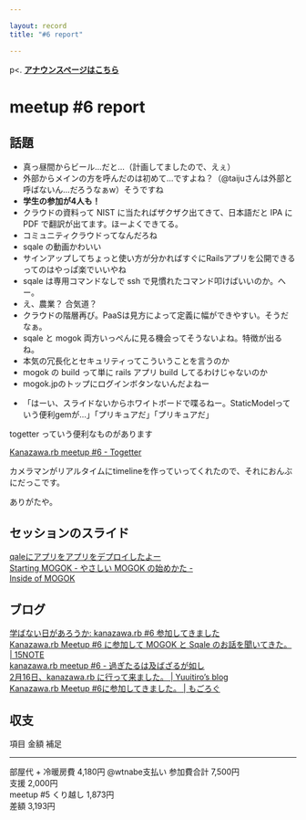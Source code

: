 ```yaml
---

layout: record
title: "#6 report"

---
```


p\<. <a href="./"><strong>アナウンスページはこちら</strong></a>

meetup #6 report
=================

話題
----

-   真っ昼間からビール…だと…（計画してましたので、えぇ）
-   外部からメインの方を呼んだのは初めて…ですよね？（@taijuさんは外部と呼ばないん…だろうなぁw）そうですね
-   **学生の参加が4人も！**
-   クラウドの資料って NIST に当たればザクザク出てきて、日本語だと IPA
    に PDF で翻訳が出てます。ほーよくできてる。
-   コミュニティクラウドってなんだろね
-   sqale の動画かわいい
-   サインアップしてちょっと使い方が分かればすぐにRailsアプリを公開できるってのはやっぱ楽でいいやね
-   sqale は専用コマンドなしで ssh
    で見慣れたコマンド叩けばいいのか。へー。
-   え、農業？ 合気道？
-   クラウドの階層再び。PaaSは見方によって定義に幅ができやすい。そうだなぁ。
-   sqale と mogok
    両方いっぺんに見る機会ってそうないよね。特徴が出るね。
-   本気の冗長化とセキュリティってこういうことを言うのか
-   mogok の build って単に rails アプリ build してるわけじゃないのか
-   mogok.jpのトップにログインボタンないんだよねー

<!-- -->

-   「はーい、スライドないからホワイトボードで喋るねー。StaticModelっていう便利gemが…」「プリキュアだ」「プリキュアだ」

togetter っていう便利なものがあります

[Kanazawa.rb meetup #6 - Togetter](http://togetter.com/li/457446)

カメラマンがリアルタイムにtimelineを作っていってくれたので、それにおんぶにだっこです。

ありがたや。

セッションのスライド
--------------------

[qaleにアプリをアプリをデプロイしたよー](http://www.slideshare.net/KeisukeKita/sqale)\
[Starting MOGOK - やさしい MOGOK
の始めかた -](http://www.slideshare.net/tomokazu/kanazawa-rb-06)\
[Inside of
MOGOK](http://www.slideshare.net/IIJ_MOGOK/kanazawarb-slideshare)

ブログ
------

[学ばない日があろうか: kanazawa.rb #6
参加してきました](http://mirutover.blogspot.jp/2013/02/kanazawarb-6.html)\
[Kanazawa.rb Meetup #6 に参加して MOGOK と Sqale のお話を聞いてきた。 |
15NOTE](http://15vision.jp/mobile/note/event-report/kanazawarb-meetup-6.html)\
[kanazawa.rb meetup #6 -
過ぎたるは及ばざるが如し](http://cotton-desu.hatenablog.com/entry/2013/02/17/221901)\
[2月16日、kanazawa.rb に行って来ました。 | Yuuitiro’s
blog](http://www.vcnet.toyama.toyama.jp/?p=6)\
[Kanazawa.rb Meetup #6に参加してきました。 |
もごろぐ](http://blog.ruby.iijgio.com/2013/02/26/kanazawa-rb-meetup-6)

収支
----

  項目                  金額      補足
  --------------------- --------- ---------------
  部屋代 + 冷暖房費     4,180円   @wtnabe支払い
  参加費合計            7,500円   
  支援                  2,000円   
  meetup #5 くり越し   1,873円   
  差額                  3,193円   


